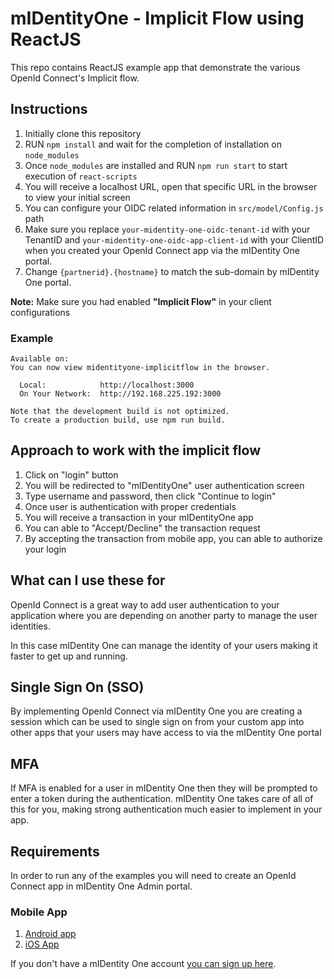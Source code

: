 # mIDentityOne - Implicit Flow using ReactJS

This repo contains ReactJS example app that demonstrate the various OpenId Connect's Implicit flow.

## Instructions
1. Initially clone this repository
2. RUN `npm install` and wait for the completion of installation on `node_modules`
3. Once `node_modules` are installed and RUN `npm run start` to start execution of `react-scripts`
4. You will receive a localhost URL, open that specific URL in the browser to view your initial screen <br/>
5. You can configure your OIDC related information in ```src/model/Config.js``` path
6. Make sure you replace `your-midentity-one-oidc-tenant-id` with your TenantID and `your-midentity-one-oidc-app-client-id` with your ClientID  when you created your OpenId Connect app via the mIDentity One portal.
7. Change `{partnerid}.{hostname}` to match the sub-domain by mIDentity One portal.

**Note:** Make sure you had enabled **"Implicit Flow"** in your client configurations

### Example
```
Available on:
You can now view midentityone-implicitflow in the browser.

  Local:            http://localhost:3000
  On Your Network:  http://192.168.225.192:3000

Note that the development build is not optimized.
To create a production build, use npm run build.
```

## Approach to work with the implicit flow
1. Click on "login" button
2. You will be redirected to "mIDentityOne" user authentication screen
3. Type username and password, then click "Continue to login"
4. Once user is authentication with proper credentials
5. You will receive a transaction in your mIDentityOne app
6. You can able to "Accept/Decline" the transaction request
7. By accepting the transaction from mobile app, you can able to authorize your login

## What can I use these for
OpenId Connect is a great way to add user authentication to your application where you are depending on another party to manage the user identities.

In this case mIDentity One can manage the identity of your users making it faster to get up and running.

## Single Sign On (SSO)
By implementing OpenId Connect via mIDentity One you are creating a session which can be used to single sign on from your custom app into other apps that your users may have access to via the mIDentity One portal

## MFA
If MFA is enabled for a user in mIDentity One then they will be prompted to enter a token during the authentication. mIDentity One takes care of all of this for you, making strong authentication much easier to implement in your app.

## Requirements
In order to run any of the examples you will need to create an OpenId Connect app in mIDentity One Admin portal.

### Mobile App
1. [Android app](https://play.google.com/store/apps/details?id=com.kobil.mIdentity)
2. [iOS App](https://apps.apple.com/us/app/midentity/id1474814314)


If you don't have a mIDentity One account [you can sign up here](https://midentity.one/selfenrollment).